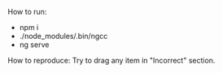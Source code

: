 How to run:
* npm i
* ./node_modules/.bin/ngcc
* ng serve

How to reproduce:
Try to drag any item in "Incorrect" section.
